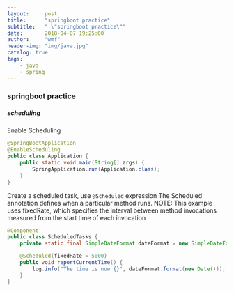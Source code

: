 ```yaml
---
layout:     post
title:      "springboot practice"
subtitle:   " \"springboot practice\""
date:       2018-04-07 19:25:00
author:     "wmf"
header-img: "img/java.jpg"
catalog: true
tags:
    - java
    - spring
---
```

### springboot practice
##### scheduling
Enable Scheduling
```java
@SpringBootApplication
@EnableScheduling
public class Application {
    public static void main(String[] args) {
        SpringApplication.run(Application.class);
    }
}
```
Create a scheduled task, use ```@Scheduled``` expression
The Scheduled annotation defines when a particular method runs. NOTE: This example uses fixedRate, which specifies the interval between method invocations measured from the start time of each invocation
```java
@Component
public class ScheduledTasks {
    private static final SimpleDateFormat dateFormat = new SimpleDateFormat("HH:mm:ss");

    @Scheduled(fixedRate = 5000)
    public void reportCurrentTime() {
        log.info("The time is now {}", dateFormat.format(new Date()));
    }
}
```









